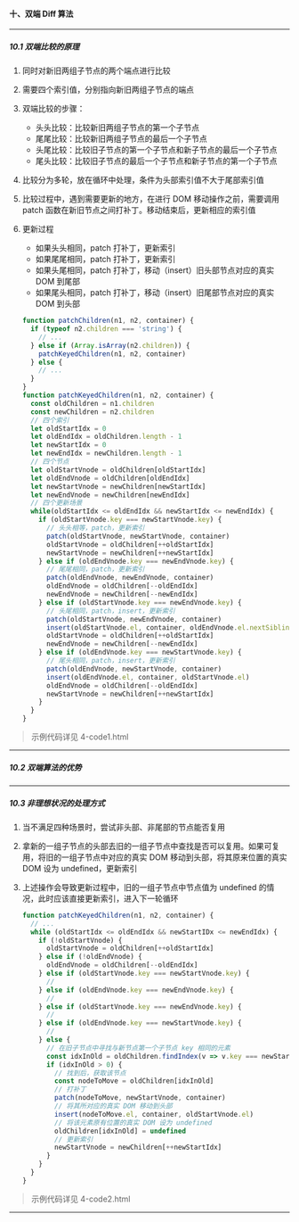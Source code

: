 #### 十、双端 Diff 算法

-----

##### 10.1 双端比较的原理

1. 同时对新旧两组子节点的两个端点进行比较

2. 需要四个索引值，分别指向新旧两组子节点的端点

3. 双端比较的步骤：
    - 头头比较：比较新旧两组子节点的第一个子节点
    - 尾尾比较：比较新旧两组子节点的最后一个子节点
    - 头尾比较：比较旧子节点的第一个子节点和新子节点的最后一个子节点
    - 尾头比较：比较旧子节点的最后一个子节点和新子节点的第一个子节点

4. 比较分为多轮，放在循环中处理，条件为头部索引值不大于尾部索引值

5. 比较过程中，遇到需要更新的地方，在进行 DOM 移动操作之前，需要调用 patch 函数在新旧节点之间打补丁。移动结束后，更新相应的索引值

6. 更新过程
    - 如果头头相同，patch 打补丁，更新索引
    - 如果尾尾相同，patch 打补丁，更新索引
    - 如果头尾相同，patch 打补丁，移动（insert）旧头部节点对应的真实 DOM 到尾部
    - 如果尾头相同，patch 打补丁，移动（insert）旧尾部节点对应的真实 DOM 到头部

    ```js
    function patchChildren(n1, n2, container) {
      if (typeof n2.children === 'string') {
        // ...
      } else if (Array.isArray(n2.children)) {
        patchKeyedChildren(n1, n2, container)
      } else {
        // ...
      }
    }
    function patchKeyedChildren(n1, n2, container) {
      const oldChildren = n1.children
      const newChildren = n2.children
      // 四个索引
      let oldStartIdx = 0
      let oldEndIdx = oldChildren.length - 1
      let newStartIdx = 0
      let newEndIdx = newChildren.length - 1
      // 四个节点
      let oldStartVnode = oldChildren[oldStartIdx]
      let oldEndVnode = oldChildren[oldEndIdx]
      let newStartVnode = newChildren[newStartIdx]
      let newEndVnode = newChildren[newEndIdx]
      // 四个更新场景
      while(oldStartIdx <= oldEndIdx && newStartIdx <= newEndIdx) {
        if (oldStartVnode.key === newStartVnode.key) {
          // 头头相等，patch，更新索引
          patch(oldStartVnode, newStartVnode, container)
          oldStartVnode = oldChildren[++oldStartIdx]
          newStartVnode = newChildren[++newStartIdx]
        } else if (oldEndVnode.key === newEndVnode.key) {
          // 尾尾相同，patch，更新索引
          patch(oldEndVnode, newEndVnode, container)
          oldEndVnode = oldChildren[--oldEndIdx]
          newEndVnode = newChildren[--newEndIdx]
        } else if (oldStartVnode.key === newEndVnode.key) {
          // 头尾相同，patch，insert，更新索引
          patch(oldStartVnode, newEndVnode, container)
          insert(oldStartVnode.el, container, oldEndVnode.el.nextSibling)
          oldStartVnode = oldChildren[++oldStartIdx]
          newEndVnode = newChildren[--newEndIdx]
        } else if (oldEndVnode.key === newStartVnode.key) {
          // 尾头相同，patch，insert，更新索引
          patch(oldEndVnode, newStartVnode, container)
          insert(oldEndVnode.el, container, oldStartVnode.el)
          oldEndVnode = oldChildren[--oldEndIdx]
          newStartVnode = newChildren[++newStartIdx]
        }
      }
    }
    ```

> 示例代码详见 4-code1.html

-----

##### 10.2 双端算法的优势

-----

##### 10.3 非理想状况的处理方式

1. 当不满足四种场景时，尝试非头部、非尾部的节点能否复用

2. 拿新的一组子节点的头部去旧的一组子节点中查找是否可以复用。如果可复用，将旧的一组子节点中对应的真实 DOM 移动到头部，将其原来位置的真实 DOM 设为 undefined，更新索引

3. 上述操作会导致更新过程中，旧的一组子节点中节点值为 undefined 的情况，此时应该直接更新索引，进入下一轮循环

    ```js
    function patchKeyedChildren(n1, n2, container) {
      // ...
      while (oldStartIdx <= oldEndIdx && newStartIDx <= newEndIdx) {
        if (!oldStartVnode) {
          oldStartVnode = oldChildren[++oldStartIdx]
        } else if (!oldEndVnode) {
          oldEndVnode = oldChildren[--oldEndIdx]
        } else if (oldStartVnode.key === newStartVnode.key) {
          //
        } else if (oldEndVnode.key === newEndVnode.key) {
          // 
        } else if (oldStartVnode.key === newEndVnode.key) {
          // 
        } else if (oldEndVnode.key === newStartVnode.key) {
          //
        } else {
          // 在旧子节点中寻找与新节点第一个子节点 key 相同的元素
          const idxInOld = oldChildren.findIndex(v => v.key === newStartVnode.key)
          if (idxInOld > 0) {
            // 找到后，获取该节点
            const nodeToMove = oldChildren[idxInOld]
            // 打补丁
            patch(nodeToMove, newStartVnode, container)
            // 将其所对应的真实 DOM 移动到头部
            insert(nodeToMove.el, container, oldStartVnode.el)
            // 将该元素原有位置的真实 DOM 设为 undefined
            oldChildren[idxInOld] = undefined
            // 更新索引
            newStartVnode = newChildren[++newStartIdx]
          }
        }
      }
    }
    ```

> 示例代码详见 4-code2.html

-----

